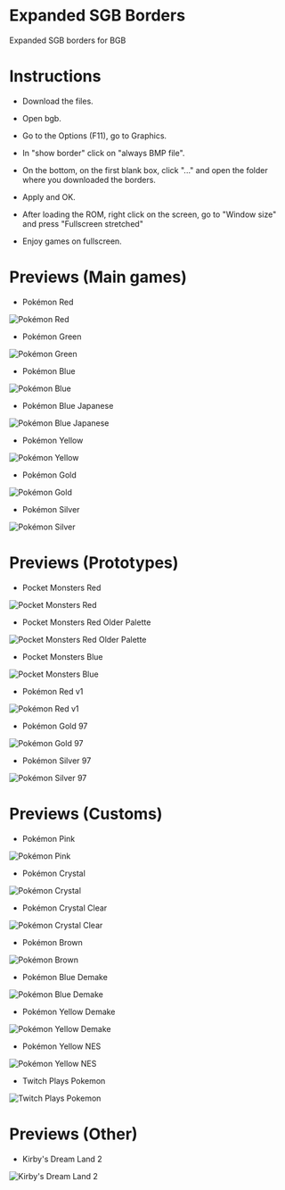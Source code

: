 # Expanded SGB Borders
 Expanded SGB borders for BGB

# Instructions

- Download the files.

- Open bgb.

- Go to the Options (F11), go to Graphics.

- In "show border" click on "always BMP file".

- On the bottom, on the first blank box, click "..." and open the folder where you downloaded the borders.

- Apply and OK.

- After loading the ROM, right click on the screen, go to "Window size" and press "Fullscreen stretched"

- Enjoy games on fullscreen.

# Previews (Main games)

- Pokémon Red

![Pokémon Red](512x288/redexpanded-512x288.bmp)

- Pokémon Green

![Pokémon Green](512x288/greenexpanded-512x288.bmp)

- Pokémon Blue

![Pokémon Blue](512x288/blueexpanded-512x288.bmp)

- Pokémon Blue Japanese

![Pokémon Blue Japanese](512x288/blueexpanded-jp-512x288.bmp)

- Pokémon Yellow

![Pokémon Yellow](512x288/yellowexpanded-512x288.bmp)

- Pokémon Gold

![Pokémon Gold](512x288/goldexpanded-512x288.bmp)

- Pokémon Silver

![Pokémon Silver](512x288/silverexpanded-512x288.bmp)

# Previews (Prototypes)

- Pocket Monsters Red

![Pocket Monsters Red](512x288/pocketmonstersredexpanded-512x288.bmp)

- Pocket Monsters Red Older Palette

![Pocket Monsters Red Older Palette](512x288/pocketmonstersredexpanded-olderpalette-512x288.bmp)

- Pocket Monsters Blue

![Pocket Monsters Blue](512x288/pocketmonstersblueexpanded-512x288.bmp)

- Pokémon Red v1

![Pokémon Red v1](512x288/redv1expanded-512x288.bmp)

- Pokémon Gold 97

![Pokémon Gold 97](512x288/gold97expanded-512x288.bmp)

- Pokémon Silver 97

![Pokémon Silver 97](512x288/silver97expanded-512x288-0.bmp)

# Previews (Customs)

- Pokémon Pink

![Pokémon Pink](512x288/pinkexpanded-512x288.bmp)

- Pokémon Crystal

![Pokémon Crystal](512x288/crystalexpanded-512x288.bmp)

- Pokémon Crystal Clear

![Pokémon Crystal Clear](512x288/crystalclearexpanded-512x288.bmp)

- Pokémon Brown

![Pokémon Brown](512x288/brownexpanded-512x288.bmp)

- Pokémon Blue Demake

![Pokémon Blue Demake](512x288/blueretroexpanded-512x288.bmp)

- Pokémon Yellow Demake

![Pokémon Yellow Demake](512x288/yellowdemakeexpanded-512x288.bmp)

- Pokémon Yellow NES

![Pokémon Yellow NES](512x288/yellownesexpanded-512x288.bmp)

- Twitch Plays Pokemon

![Twitch Plays Pokemon](512x288/tppexpanded-512x288.bmp)

# Previews (Other)

- Kirby's Dream Land 2

![Kirby's Dream Land 2](512x288/kirbydl2expanded-512x288.bmp)

